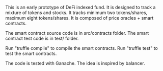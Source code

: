 This is an early prototype of DeFi indexed fund. It is designed to track a mixture of tokens and stocks. It tracks minimum two tokens/shares, maximum eight tokens/shares. It is composed of price oracles + smart contracts.

The smart contract source code is in src/contracts folder.
The smart contract test code is in test/ folder.

Run "truffle compile" to compile the smart contracts.
Run "truffle test" to test the smart contracts.

The code is tested with Ganache. The idea is inspired by balancer.
